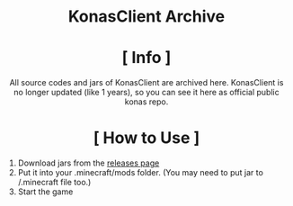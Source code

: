<div align="center">

# KonasClient Archive 

# [ Info ]

All source codes and jars of KonasClient are archived here. KonasClient is no longer updated (like 1 years), so you can see it here as official public konas repo.

# [ How to Use ]

</div>

1. Download jars from the [releases page](https://github.com/Eralp232/konas-all/releases)
0. Put it into your .minecraft/mods folder. (You may need to put jar to /.minecraft file too.)
3. Start the game
